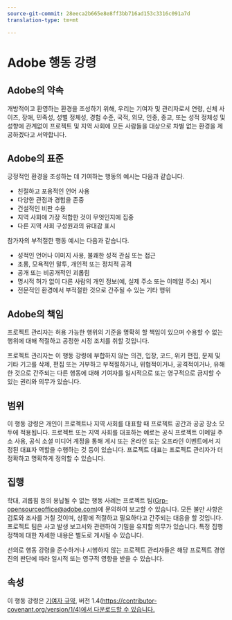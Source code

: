 ```yaml
---
source-git-commit: 28eeca2b665e8e8ff3bb716ad153c3316c091a7d
translation-type: tm+mt

---
```

# Adobe 행동 강령

## Adobe의 약속

개방적이고 환영하는 환경을 조성하기 위해, 우리는 기여자 및 관리자로서 연령, 신체 사이즈, 장애, 민족성, 성별 정체성, 경험 수준, 국적, 외모, 인종, 종교, 또는 성적 정체성 및 성향에 관계없이 프로젝트 및 지역 사회에 모든 사람들을 대상으로 차별 없는 환경을 제공하겠다고 서약합니다.

## Adobe의 표준

긍정적인 환경을 조성하는 데 기여하는 행동의 예시는 다음과 같습니다.

* 친절하고 포용적인 언어 사용
* 다양한 관점과 경험을 존중
* 건설적인 비판 수용
* 지역 사회에 가장 적합한 것이 무엇인지에 집중
* 다른 지역 사회 구성원과의 유대감 표시

참가자의 부적절한 행동 예시는 다음과 같습니다.

* 성적인 언어나 이미지 사용, 불쾌한 성적 관심 또는 접근
* 조롱, 모욕적인 말투, 개인적 또는 정치적 공격
* 공개 또는 비공개적인 괴롭힘
* 명시적 허가 없이 다른 사람의 개인 정보(예, 실제 주소 또는 이메일 주소) 게시
* 전문적인 환경에서 부적절한 것으로 간주될 수 있는 기타 행위

## Adobe의 책임

프로젝트 관리자는 허용 가능한 행위의 기준을 명확히 할 책임이 있으며 수용할 수 없는 행위에 대해 적절하고 공정한 시정 조치를 취할 것입니다.

프로젝트 관리자는 이 행동 강령에 부합하지 않는 의견, 입장, 코드, 위키 편집, 문제 및 기타 기고를 삭제, 편집 또는 거부하고 부적절하거나, 위협적이거나, 공격적이거나, 유해한 것으로 간주되는 다른 행동에 대해 기여자를 일시적으로 또는 영구적으로 금지할 수 있는 권리와 의무가 있습니다.

## 범위

이 행동 강령은 개인이 프로젝트나 지역 사회를 대표할 때 프로젝트 공간과 공공 장소 모두에 적용됩니다. 프로젝트 또는 지역 사회를 대표하는 예로는 공식 프로젝트 이메일 주소 사용, 공식 소셜 미디어 계정을 통해 게시 또는 온라인 또는 오프라인 이벤트에서 지정된 대표자 역할을 수행하는 것 등이 있습니다. 프로젝트 대표는 프로젝트 관리자가 더 정확하고 명확하게 정의할 수 있습니다.

## 집행

학대, 괴롭힘 등의 용납될 수 없는 행동 사례는 프로젝트 팀(Grp-opensourceoffice@adobe.com)에 문의하여 보고할 수 있습니다. 모든 불만 사항은 검토와 조사를 거칠 것이며, 상황에 적절하고 필요하다고 간주되는 대응을 할 것입니다. 프로젝트 팀은 사고 발생 보고서와 관련하여 기밀을 유지할 의무가 있습니다.
특정 집행 정책에 대한 자세한 내용은 별도로 게시될 수 있습니다.

선의로 행동 강령을 준수하거나 시행하지 않는 프로젝트 관리자들은 해당 프로젝트 경영진의 판단에 따라 일시적 또는 영구적 영향을 받을 수 있습니다.

## 속성

이 행동 강령은 [기여자 규약][homepage], 버전 1.4([https://contributor-covenant.org/version/1/4)에서 다운로드할 수 있습니다.][version]

[homepage]: https://contributor-covenant.org
[version]: https://contributor-covenant.org/version/1/4/
